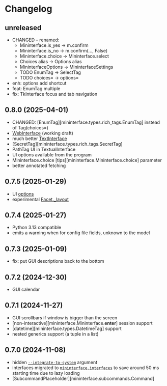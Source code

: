 # Changelog

## unreleased
* CHANGED – renamed:
    * Mininterface.is_yes -> m.confirm
    * Mininterface.is_no -> m.confirm(..., False)
    * Mininterface.choice -> Mininterface.select
    * Choices alias -> Options alias
    * MininterfaceOptions -> MininterfaceSettings
    * TODO EnumTag -> SelectTag
    * TODO choices= -> options=
* enh: options add shortcut
* feat: EnumTag multiple
* fix: TkInterface focus and tab navigation

## 0.8.0 (2025-04-01)
* CHANGED: [EnumTag][mininterface.types.rich_tags.EnumTag] instead of Tag(choices=)
* [WebInterface](Interfaces.md#webinterface-or-web) (working draft)
* much better [TextInterface](Interfaces.md#textinterface)
* [SecretTag][mininterface.types.rich_tags.SecretTag]
* PathTag UI in TextualInterface
* UI options available from the program
* Mininterface.choice [tips][mininterface.Mininterface.choice] parameter
* better annotated fetching

## 0.7.5 (2025-01-29)
* UI [options](Options.md)
* experimental [Facet._layout](Facet.md#layout)

## 0.7.4 (2025-01-27)
* Python 3.13 compatible
* emits a warning when for config file fields, unknown to the model

## 0.7.3 (2025-01-09)
* fix: put GUI descriptions back to the bottom

## 0.7.2 (2024-12-30)
* GUI calendar

## 0.7.1 (2024-11-27)
* GUI scrollbars if window is bigger than the screen
* [non-interactive][mininterface.Mininterface.__enter__] session support
* [datetime][mininterface.types.DatetimeTag] support
* nested generics support (a tuple in a list)

## 0.7.0 (2024-11-08)
* hidden [`--integrate-to-system`](Overview.md#bash-completion) argument
* interfaces migrated to [`mininterface.interfaces`](Interfaces.md) to save around 50 ms starting time due to lazy loading
* [SubcommandPlaceholder][mininterface.subcommands.Command]